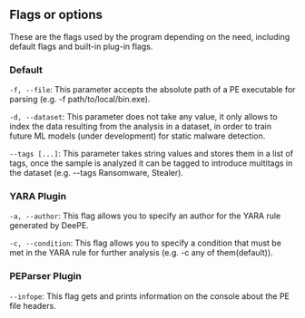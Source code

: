 ## Flags or options
These are the flags used by the program depending on the need, including default flags and built-in plug-in flags.

### Default 
`-f, --file`: This parameter accepts the absolute path of a PE executable for parsing (e.g. -f path/to/local/bin.exe).

`-d, --dataset`: This parameter does not take any value, it only allows to index the data resulting from the analysis in a dataset, in order to train future ML models (under development) for static malware detection.

`--tags [...]`: This parameter takes string values and stores them in a list of tags, once the sample is analyzed it can be tagged to introduce multitags in the dataset (e.g. --tags Ransomware, Stealer).

### YARA Plugin
`-a, --author`: This flag allows you to specify an author for the YARA rule generated by DeePE.

`-c, --condition`: This flag allows you to specify a condition that must be met in the YARA rule for further analysis (e.g. -c any of them(default)).

### PEParser Plugin
`--infope`: This flag gets and prints information on the console about the PE file headers.